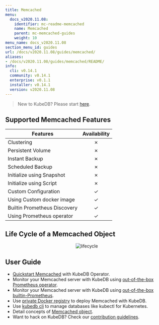 ```yaml
---
title: Memcached
menu:
  docs_v2020.11.08:
    identifier: mc-readme-memcached
    name: Memcached
    parent: mc-memcached-guides
    weight: 10
menu_name: docs_v2020.11.08
section_menu_id: guides
url: /docs/v2020.11.08/guides/memcached/
aliases:
- /docs/v2020.11.08/guides/memcached/README/
info:
  cli: v0.14.1
  community: v0.14.1
  enterprise: v0.1.1
  installer: v0.14.1
  version: v2020.11.08
---
```


> New to KubeDB? Please start [here](/docs/v2020.11.08/README).

## Supported Memcached Features

| Features                     | Availability |
| ---------------------------- | :----------: |
| Clustering                   |   &#10007;   |
| Persistent Volume            |   &#10007;   |
| Instant Backup               |   &#10007;   |
| Scheduled Backup             |   &#10007;   |
| Initialize using Snapshot    |   &#10007;   |
| Initialize using Script      |   &#10007;   |
| Custom Configuration         |   &#10003;   |
| Using Custom docker image    |   &#10003;   |
| Builtin Prometheus Discovery |   &#10003;   |
| Using Prometheus operator    |   &#10003;   |

## Life Cycle of a Memcached Object

<p align="center">
  <img alt="lifecycle"  src="/docs/v2020.11.08/images/memcached/memcached-lifecycle.png">
</p>

## User Guide

- [Quickstart Memcached](/docs/v2020.11.08/guides/memcached/quickstart/quickstart) with KubeDB Operator.
- Monitor your Memcached server with KubeDB using [out-of-the-box Prometheus operator](/docs/v2020.11.08/guides/memcached/monitoring/using-prometheus-operator).
- Monitor your Memcached server with KubeDB using [out-of-the-box builtin-Prometheus](/docs/v2020.11.08/guides/memcached/monitoring/using-builtin-prometheus).
- Use [private Docker registry](/docs/v2020.11.08/guides/memcached/private-registry/using-private-registry) to deploy Memcached with KubeDB.
- Use [kubedb cli](/docs/v2020.11.08/guides/memcached/cli/cli) to manage databases like kubectl for Kubernetes.
- Detail concepts of [Memcached object](/docs/v2020.11.08/guides/memcached/concepts/memcached).
- Want to hack on KubeDB? Check our [contribution guidelines](/docs/v2020.11.08/CONTRIBUTING).
